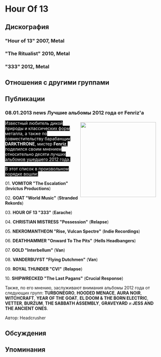 # Hour Of 13



## Дискография

### "Hour of 13" 2007, Metal



### "The Ritualist" 2010, Metal



### "333" 2012, Metal




## Отношения с другими группами


## Публикации

### 08.01.2013 news Лучшие альбомы 2012 года от Fenriz&#39;а

<P><FONT style="BACKGROUND-COLOR: #000000" color=#ffffff><IMG border=0 hspace=5 alt="" vspace=5 align=right src="/images/news_rus/2013.01/25268.gif" width=250 height=247>Известный&nbsp;любитель дикой природы и классических форм металла, а также по совместительству барабанщик <STRONG>DARKTHRONE</STRONG>, мистер <STRONG>Fenriz</STRONG>, поделился своим мнением относительно десяти лучших альбомов ушедшего 2012 года. </FONT></P>
<P><FONT style="BACKGROUND-COLOR: #000000" color=#ffffff>В этот список в произвольном порядке вошли:</FONT></P>
<P>01. <STRONG>VOMITOR "The Escalation"</STRONG> (<STRONG>Invictus Productions</STRONG>)</P>
<P>02. <STRONG>GOAT "World Music"</STRONG> (<STRONG>Stranded Rekords</STRONG>)</P>
<P>03. <STRONG>HOUR OF 13 "333"</STRONG> (<STRONG>Earache</STRONG>)</P>
<P>04. <STRONG>CHRISTIAN MISTRESS "Possession"</STRONG> (<STRONG>Relapse</STRONG>)</P>
<P>05. <STRONG>NEKROMANTHEON "Rise, Vulcan Spectre"</STRONG> (<STRONG>Indie Recordings</STRONG>)</P>
<P>06. <STRONG>DEATHHAMMER "Onward To The Pits"</STRONG> (<STRONG>Hells Headbangers</STRONG>)</P>
<P>07. <STRONG>GOLD "Interbellum" </STRONG>(<STRONG>Van</STRONG>)</P>
<P>08. <STRONG>VANDERBUYST "Flying Dutchmen"</STRONG> (<STRONG>Van</STRONG>)</P>
<P>09. <STRONG>ROYAL THUNDER "CVI"</STRONG> (<STRONG>Relapse</STRONG>)</P>
<P>10. <STRONG>SHIPWRECKED "The Last Pagans"</STRONG> (<STRONG>Crucial Response</STRONG>)</P>
<P>Также,&nbsp;по его мнению,&nbsp;заслуживают внимания альбомы 2012 года от следующих групп: <STRONG>TURBONEGRO</STRONG>, <STRONG>HOODED MENACE</STRONG>, <STRONG>AURA NOIR</STRONG>, <STRONG>WITCHCRAFT</STRONG>, <STRONG>YEAR OF THE GOAT</STRONG>, <STRONG>EL DOOM & THE BORN ELECTRIC</STRONG>, <STRONG>VETTER</STRONG>, <STRONG>BURZUM</STRONG>, <STRONG>THE SABBATH ASSEMBLY</STRONG>, <STRONG>GRAVEYARD</STRONG> и <STRONG>JESS AND THE ANCIENT ONES</STRONG>.</P>
Автор: Headcrusher


## Обсуждения


## Упоминания

